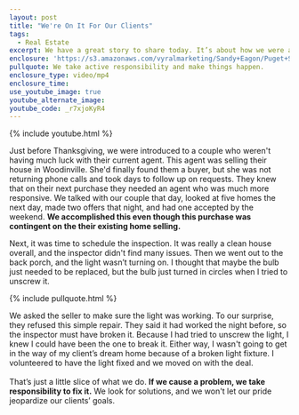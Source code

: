 ```yaml
---
layout: post
title: "We're On It For Our Clients"
tags:
  - Real Estate
excerpt: We have a great story to share today. It’s about how we were able to help some clients out of a stalemate during the inspection period.
enclosure: 'https://s3.amazonaws.com/vyralmarketing/Sandy+Eagon/Puget+Sound+Real+Estate+Agent-+We%2527re+on+it+for+our+clients.mp4'
pullquote: We take active responsibility and make things happen.
enclosure_type: video/mp4
enclosure_time:
use_youtube_image: true
youtube_alternate_image:
youtube_code: _r7xjoKyR4
---
```



{% include youtube.html %}

Just before Thanksgiving, we were introduced to a couple who weren't having much luck with their current agent. This agent was selling their house in Woodinville. She'd finally found them a buyer, but she was not returning phone calls and took days to follow up on requests. They knew that on their next purchase they needed an agent who was much more responsive. We talked with our couple that day, looked at five homes the next day, made two offers that night, and had one accepted by the weekend. **We accomplished this even though this purchase was contingent on the their existing home selling.&nbsp;**

Next, it was time to schedule the inspection. It was really a clean house overall, and the inspector didn't find many issues. Then we went out to the back porch, and the light wasn’t turning on. I thought that maybe the bulb just needed to be replaced, but the bulb just turned in circles when I tried to unscrew it.

{% include pullquote.html %}

We asked the seller to make sure the light was working. To our surprise, they refused this simple repair. They said it had worked the night before, so the inspector must have broken it. Because I had tried to unscrew the light, I knew I could have been the one to break it. Either way, I wasn't going to get in the way of my client’s dream home because of a broken light fixture. I volunteered to have the light fixed and we moved on with the deal.
<br>
<br>That’s just a little slice of what we do. **If we cause a problem, we take responsibility to fix it.** We look for solutions, and we won't let our pride jeopardize our clients’ goals.